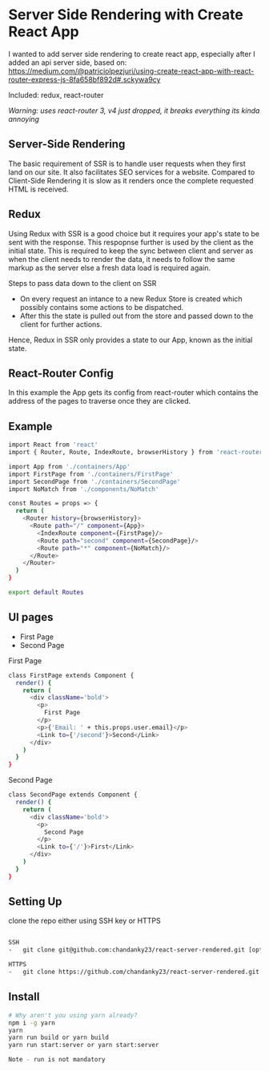 Server Side Rendering with Create React App
===========================================

I wanted to add server side rendering to create react app, especially after I added an api server side, based on: https://medium.com/@patriciolpezjuri/using-create-react-app-with-react-router-express-js-8fa658bf892d#.sckywa9cy

Included: redux, react-router

_Warning: uses react-router 3, v4 just dropped, it breaks everything its kinda annoying_


Server-Side Rendering
---------------------
The basic requirement of SSR is to handle user requests when they first land on our site. It also facilitates SEO services for a website. Compared to Client-Side Rendering it is slow as it renders once the complete requested HTML is received.

Redux
-----
Using Redux with SSR is a good choice but it requires your app's state to be sent with the response. This respopnse further is used by the client as the initial state. This is required to keep the sync between client and server as when the client needs to render the data, it needs to follow the same markup as the server else a fresh data load is required again.

Steps to pass data down to the client on SSR
-   On every request an intance to a new Redux Store is created which possibly contains some actions to be dispatched.
-   After this the state is pulled out from the store and passed down to the client for further actions.

Hence, Redux in SSR only provides a state to our App, known as the initial state.

React-Router Config
-------------------
In this example the App gets its config from react-router which contains the address of the pages to traverse once they are clicked.

Example
-------
```bash
import React from 'react'
import { Router, Route, IndexRoute, browserHistory } from 'react-router'

import App from './containers/App'
import FirstPage from './containers/FirstPage'
import SecondPage from './containers/SecondPage'
import NoMatch from './components/NoMatch'

const Routes = props => {
  return (
    <Router history={browserHistory}>
      <Route path="/" component={App}>
        <IndexRoute component={FirstPage}/>
        <Route path="second" component={SecondPage}/>
        <Route path="*" component={NoMatch}/>
      </Route>
    </Router>
  )
}

export default Routes
```

UI pages
--------
-   First Page
-   Second Page

First Page
```bash
class FirstPage extends Component {
  render() {
    return (
      <div className='bold'>
        <p>
          First Page
        </p>
        <p>{'Email: ' + this.props.user.email}</p>
        <Link to={'/second'}>Second</Link>
      </div>
    )
  }
}
```

Second Page
```bash
class SecondPage extends Component {
  render() {
    return (
      <div className='bold'>
        <p>
          Second Page
        </p>
        <Link to={'/'}>First</Link>
      </div>
    )
  }
}
```

Setting Up
----------
clone the repo either using SSH key or HTTPS
```bash

SSH
-   git clone git@github.com:chandanky23/react-server-rendered.git [optional folder name]

HTTPS
-   git clone https://github.com/chandanky23/react-server-rendered.git [optional folder name]

```

Install
-------
```bash
# Why aren't you using yarn already?
npm i -g yarn
yarn
yarn run build or yarn build
yarn run start:server or yarn start:server

Note - run is not mandatory

```